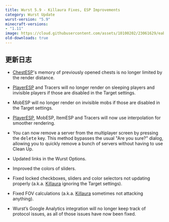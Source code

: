 ```yaml
---
title: Wurst 5.9 - Killaura Fixes, ESP Improvements
category: Wurst Update
wurst-version: "5.9"
minecraft-versions:
- "1.11"
image: https://cloud.githubusercontent.com/assets/10100202/23061629/eabadffe-f502-11e6-8771-ef06d22c35d8.jpg
old-downloads: true
---
```

## 更新日志

- [ChestESP](https://wurst.wiki/chestesp)'s memory of previously opened chests is no longer limited by the render distance.

- [PlayerESP](https://wurst.wiki/playeresp) and Tracers will no longer render on sleeping players and invisible players if those are disabled in the Target settings.

- MobESP will no longer render on invisible mobs if those are disabled in the Target settings.

- [PlayerESP](https://wurst.wiki/playeresp), MobESP, ItemESP and Tracers will now use interpolation for smoother rendering.

- You can now remove a server from the multiplayer screen by pressing the <kbd>delete</kbd> key. This method bypasses the usual "Are you sure?" dialog, allowing you to quickly remove a bunch of servers without having to use Clean Up.

- Updated links in the Wurst Options.

- Improved the colors of sliders.

- Fixed locked checkboxes, sliders and color selectors not updating properly (a.k.a. [Killaura](https://wurst.wiki/killaura) ignoring the Target settings).

- Fixed FOV calculations (a.k.a. [Killaura](https://wurst.wiki/killaura) sometimes not attacking anything).

- Wurst’s Google Analytics integration will no longer keep track of protocol issues, as all of those issues have now been fixed.
